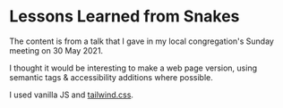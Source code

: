 # Lessons Learned from Snakes

The content is from a talk that I gave in my local congregation's Sunday meeting on 30 May 2021.

I thought it would be interesting to make a web page version, using semantic tags & accessibility additions where possible.

I used vanilla JS and [tailwind.css](https://tailwindcss.com/).
